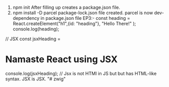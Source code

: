 1. npm init
  After filling up creates a package.json file.
2. npm install -D parcel
  package-lock.json file created.
  parcel is now dev-dependency in package.json file
EP3:-
  const heading = React.createElement("h1",{id: "heading"},
"Hello There!"
);
console.log(heading);

// JSX
const jsxHeading = <h1 id="heading">Namaste React using JSX</h1>
console.log(jsxHeading);
// Jsx is not HTMl in JS but but has HTML-like syntax. JSX is JSX. 
"# zwig" 
